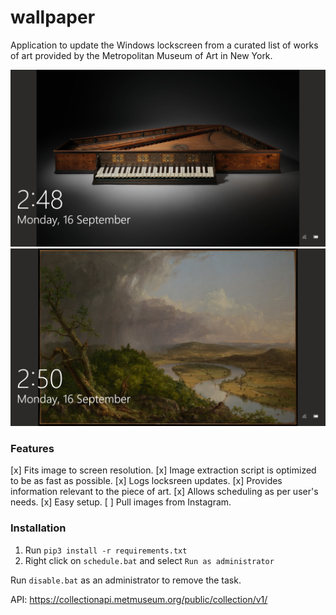 # wallpaper 

Application to update the Windows lockscreen from a curated list of works of art provided by the Metropolitan Museum of Art in New York. 

![imagelol](./resources/demo1.jpg)
![imagelol](./resources/demo2.jpg)

### Features
[x] Fits image to screen resolution.
[x] Image extraction script is optimized to be as fast as possible.
[x] Logs locksreen updates. 
[x] Provides information relevant to the piece of art.
[x] Allows scheduling as per user's needs.
[x] Easy setup.
[ ] Pull images from Instagram.

### Installation
1. Run `pip3 install -r requirements.txt`
2. Right click on `schedule.bat` and select `Run as administrator`

Run `disable.bat` as an administrator to remove the task. 

API: https://collectionapi.metmuseum.org/public/collection/v1/
